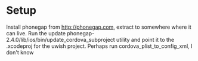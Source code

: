 Setup
=====

Install phonegap from http://phonegap.com, extract to somewhere where it can live.
Run the update phonegap-2.4.0/lib/ios/bin/update_cordova_subproject utility and point it to the .xcodeproj for the uwish project.
Perhaps run cordova_plist_to_config_xml, I don't know
